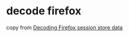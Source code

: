 # decode firefox
copy from [Decoding Firefox session store data](https://blog.dend.ro/decoding-firefox-session-store-data/)
